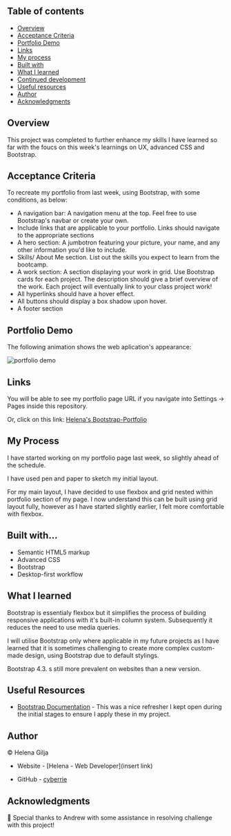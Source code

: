 ## Table of contents

- [Overview](#overview)
- [Acceptance Criteria](#acceptance-criteria)
- [Portfolio Demo](#portfolio-demo)
- [Links](#links)
- [My process](#my-process)
- [Built with](#built-with)
- [What I learned](#what-i-learned)
- [Continued development](#continued-development)
- [Useful resources](#useful-resources)
- [Author](#author)
- [Acknowledgments](#acknowledgments)

## Overview

This project was completed to further enhance my skills I have learned so far with the foucs on this week's learnings on UX, advanced CSS and Bootstrap.

## Acceptance Criteria

To recreate my portfolio from last week, using Bootstrap, with some conditions, as below:

- A navigation bar: A navigation menu at the top. Feel free to use Bootstrap's navbar or create your own.
- Include links that are applicable to your portfolio. Links should navigate to the appropriate sections
- A hero section: A jumbotron featuring your picture, your name, and any other information you'd like to include.
- Skills/ About Me section. List out the skills you expect to learn from the bootcamp.
- A work section: A section displaying your work in grid. Use Bootstrap cards for each project. The description should give a brief overview of the work. Each project will eventually link to your class project work!
- All hyperlinks should have a hover effect.
- All buttons should display a box shadow upon hover.
- A footer section

## Portfolio Demo

The following animation shows the web aplication's appearance:

![portfolio demo](./images/bootstrap-portfolio-demo.gif)

## Links

You will be able to see my portfolio page URL if you navigate into Settings → Pages inside this repository.

Or, click on this link: [Helena's Bootstrap-Portfolio](inse)

## My Process

I have started working on my portfolio page last week, so slightly ahead of the schedule.

I have used pen and paper to sketch my initial layout.

For my main layout, I have decided to use flexbox and grid nested within portfolio section of my page. I now understand this can be built using grid layout fully, however as I have started slightly earlier, I felt more comfortable with flexbox.

## Built with...

- Semantic HTML5 markup
- Advanced CSS
- Bootstrap
- Desktop-first workflow

## What I learned

Bootstrap is essentialy flexbox but it simplifies the process of building responsive applications with it's built-in column system. Subsequently it reduces the need to use media queries.

I will utilise Bootstrap only where applicable in my future projects as I have learned that it is sometimes challenging to create more complex custom-made design, using Bootstrap due to default stylings.

Bootstrap 4.3. s still more prevalent on websites than a new version.

## Useful Resources

- [Bootstrap Documentation](https://getbootstrap.com/docs/4.3/getting-started/introduction/) - This was a nice refresher I kept open during the initial stages to ensure I apply these in my project.

## Author

©️ Helena Gilja

- Website - [Helena - Web Developer](insert link)

- GitHub - [cyberrie](https://github.com/cyberrie)

## Acknowledgments

🌟 Special thanks to Andrew with some assistance in resolving challenge with this project!
